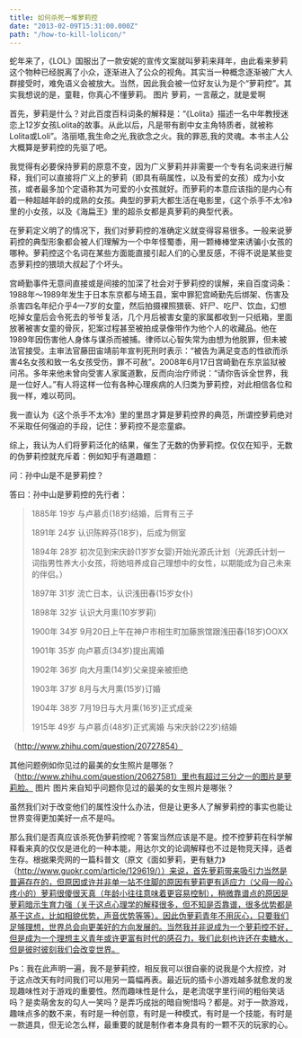 ```yaml
---
title: 如何杀死一堆萝莉控
date: "2013-02-09T15:31:00.000Z"
path: "/how-to-kill-lolicon/"
---
```

蛇年来了，《LOL》国服出了一款安妮的宣传文案就叫萝莉来拜年，由此看来萝莉这个物种已经脱离了小众，逐渐进入了公众的视角。其实当一种概念逐渐被广大人群接受时，难免语义会被放大。当然，因此我会被一位好友认为是个“萝莉控”。其实我想说的是，童鞋，你真心不懂萝莉。
图片
萝莉，一言蔽之，就是爱啊

首先，萝莉是什么？对此百度百科词条的解释是：“《Lolita》描述一名中年教授迷恋上12岁女孩Lolita的故事。从此以后，凡是带有剧中女主角特质者，就被称Lolita或Loli”。洛丽塔,我生命之光,我欲念之火。我的罪恶,我的灵魂。本书主人公大概算是萝莉控的先驱了吧。

我觉得有必要保持萝莉的原意不变，因为广义萝莉并非需要一个专有名词来进行解释，我们可以直接将广义上的萝莉（即具有萌属性，以及有爱的女孩）成为小女孩，或者最多加个定语称其为可爱的小女孩就好。而萝莉的本意应该指的是内心有着一种超越年龄的成熟的女孩。典型的萝莉大都生活在电影里，《这个杀手不太冷》里的小女孩，以及《海扁王》里的超杀女都是真萝莉的典型代表。

在萝莉定义明了的情况下，我们对萝莉控的准确定义就变得容易很多。一般来说萝莉控的典型形象都会被人们理解为一个中年怪蜀黍，用一颗棒棒堂来诱骗小女孩的哪种。萝莉控这个名词在某些方面能直接引起人们的心里反感，不得不说是某些变态萝莉控的猥琐大叔起了个坏头。

宫崎勤事件无意间直接或是间接的加深了社会对于萝莉控的误解，来自百度词条：1988年～1989年发生于日本东京都与埼玉县，案中罪犯宫崎勤先后绑架、伤害及杀害四名年纪介乎4—7岁的女童，然后拍摄裸照猥亵、奸尸、吃尸、饮血，幻想吃掉女童后会令死去的爷爷复活，几个月后被害女童的家属都收到一只纸箱，里面放著被害女童的骨灰，犯案过程甚至被拍成录像带作为他个人的收藏品。他在1989年因伤害他人身体与谋杀而被捕。律师以心智失常为由想为他脱罪，但未被法官接受。主审法官藤田宙靖前年宣判死刑时表示：“被告为满足变态的性欲而杀害4名女孩和致一名女孩受伤，罪不可赦”。2008年6月17日宫崎勤在东京监狱被问吊。多年来他未曾向受害人家属道歉，反而向治疗师说：“请你告诉全世界，我是一位好人。”有人将这样一位有各种心理疾病的人归类为萝莉控，对此相信各位和我一样，难以苟同。

我一直认为《这个杀手不太冷》里的里昂才算是萝莉控界的典范，所谓控萝莉绝对不采取任何强迫的手段，记住：萝莉控不是恋童癖。

综上，我认为人们将萝莉泛化的结果，催生了无数的伪萝莉控。仅仅在知乎，无数的伪萝莉控就充斥着：例如知乎有道趣题：

问：孙中山是不是萝莉控？

答曰：孙中山是萝莉控的先行者：

> 1885年 19岁 与卢慕贞(18岁)结婚，后育有三子
>
> 1891年 24岁 认识陈粹芬(18岁)，后成为侧室
>
> 1894年 28岁 初次见到宋庆龄(1岁岁女婴)开始光源氏计划（光源氏计划一词指男性养大小女孩，将她培养成自己理想中的女性，以期能成为自己未来的伴侣。）
>
> 1897年 31岁 流亡日本，认识浅田春(15岁女仆)
>
> 1898年 32岁 认识大月熏(10岁罗莉)
>
> 1900年 34岁 9月20日上午在神户市相生町加藤旅馆跟浅田春(18岁)OOXX
>
> 1901年 35岁 向卢慕贞(34岁)提出离婚
>
> 1902年 36岁 向大月熏(14岁)父亲提亲被拒绝
>
> 1903年 37岁 8月与大月熏(15岁)订婚
>
> 1904年 38岁 7月19日与大月熏(16岁)正式成亲
>
> 1915年 49岁 与卢慕贞(48岁)正式离婚 与宋庆龄(22岁)结婚

（http://www.zhihu.com/question/20727854）

其他问题例如你见过的最美的女生照片是哪张？（http://www.zhihu.com/question/20627581）里也有超过三分之一的图片是萝莉脸。
图片 
图片来自知乎问题你见过的最美的女生照片是哪张？ 

虽然我们对于改变他们的属性没什么办法，但是让更多人了解萝莉控的事实也能让世界变得更加美好一点不是吗。

那么我们是否真应该杀死伪萝莉控呢？答案当然应该是不是。控不控萝莉在科学解释看来真的仅仅是进化的一种本能，用达尔文的论调解释也不过是物竞天择，适者生存。根据果壳网的一篇科普文（原文《面如萝莉，更有魅力》（http://www.guokr.com/article/129619/））来说，首先萝莉带来吸引力当然是普遍存在的，但原因或许并非单一站不住脚的原因有萝莉更有适应力（父母一般心疼小的）萝莉很傻很天真（年龄小往往意味着更容易控制），稍微靠谱点的原因是萝莉暗示生育力强（关于这点心理学的解释很多，但不知是否靠谱，很多优势都是基于这点，比如相貌优势，声音优势等等）。因此伪萝莉青年不用灰心，只要我们足够理想，世界总会向更美好的方向发展的。当然我并非说成为一个萝莉控不好，但是成为一个理想主义青年或许更富有时代的感召力，我们此刻也许还在卖糖水，但是彼时彼刻我们会改变世界。 


Ps：我在此声明一遍，我不是萝莉控，相反我可以很自豪的说我是个大叔控，对于这点改天有时间我们可以用另一篇幅再表。最近玩的插卡小游戏越多就愈发的发现趣味性对于游戏的重要性。然而趣味性是什么，是老流氓字里行间的粗俗笑话吗？是卖萌舍友的勾人一笑吗？是弄巧成拙的暗自惋惜吗？都是。对于一款游戏，趣味点多的数不来，有时是一种创意，有时是一种模式，有时是一个技能，有时是一款道具，但无论怎么样，最重要的就是制作者本身具有的一颗不灭的玩家的心。
